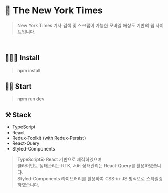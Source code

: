 # 🧾 The New York Times
> New York Times 기사 검색 및 스크랩이 가능한 모바일 해상도 기반의 웹 사이트입니다.
<br/>

## 🧑🏻‍💻 Install 
> npm install


## 🏃‍♂️ Start
> npm run dev


## ⚒ Stack
- TypeScript
- React
- Redux-Toolkit (with Redux-Persist)
- React-Query
- Styled-Components

> TypeScript와 React 기반으로 제작하였으며 </br>
클라이언트 상태관리는 RTK, 서버 상태관리는 React-Query를 활용하였습니다. </br>
Styled-Components 라이브러리를 활용하여 CSS-in-JS 방식으로 스타일링 하였습니다.
  
